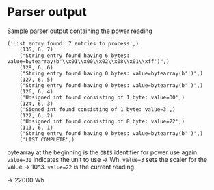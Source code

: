 # Parser output

Sample parser output containing the power reading

    ('List entry found: 7 entries to process',)
        (135, 6, 7)
        ("String entry found having 6 bytes: value=bytearray(b'\\x01\\x00\\x02\\x08\\x01\\xff')",)
        (128, 6, 6)
        ("String entry found having 0 bytes: value=bytearray(b'')",)
        (127, 6, 5)
        ("String entry found having 0 bytes: value=bytearray(b'')",)
        (126, 6, 4)
        ('Unsigned int found consisting of 1 byte: value=30',)
        (124, 6, 3)
        ('Signed int found consisting of 1 byte: value=3',)
        (122, 6, 2)
        ('Unsigned int found consisting of 8 byte: value=22',)
        (113, 6, 1)
        ("String entry found having 0 bytes: value=bytearray(b'')",)
        ('LIST COMPLETE',)


bytearray at the beginning is the `OBIS` identifier for power use again.
`value=30` indicates the unit to use -> Wh.
`value=3` sets the scaler for the value -> 10^3.
`value=22` is the current reading.

-> 22000 Wh


